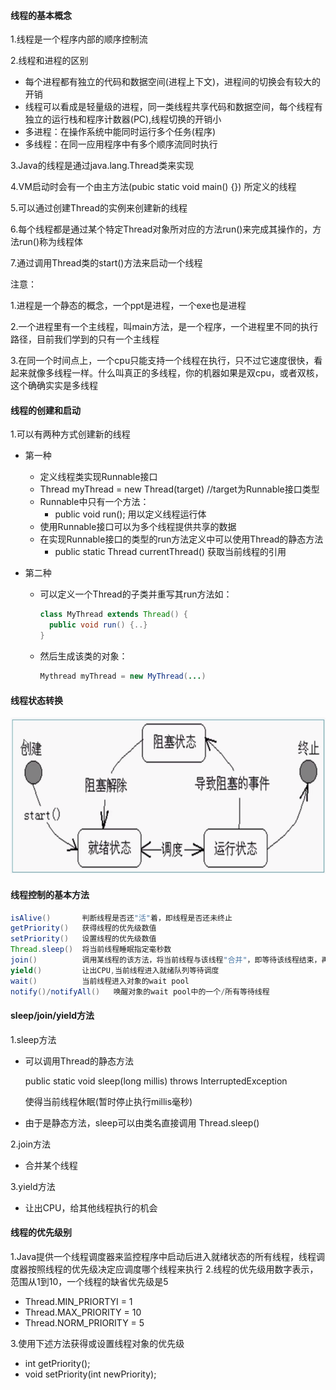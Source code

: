#### 线程的基本概念
1.线程是一个程序内部的顺序控制流

2.线程和进程的区别

+ 每个进程都有独立的代码和数据空间(进程上下文)，进程间的切换会有较大的开销
+ 线程可以看成是轻量级的进程，同一类线程共享代码和数据空间，每个线程有独立的运行栈和程序计数器(PC),线程切换的开销小
+ 多进程：在操作系统中能同时运行多个任务(程序)
+ 多线程：在同一应用程序中有多个顺序流同时执行

3.Java的线程是通过java.lang.Thread类来实现

4.VM启动时会有一个由主方法(pubic static void main() {}) 所定义的线程

5.可以通过创建Thread的实例来创建新的线程

6.每个线程都是通过某个特定Thread对象所对应的方法run()来完成其操作的，方法run()称为线程体

7.通过调用Thread类的start()方法来启动一个线程

注意：

1.进程是一个静态的概念，一个ppt是进程，一个exe也是进程

2.一个进程里有一个主线程，叫main方法，是一个程序，一个进程里不同的执行路径，目前我们学到的只有一个主线程

3.在同一个时间点上，一个cpu只能支持一个线程在执行，只不过它速度很快，看起来就像多线程一样。什么叫真正的多线程，你的机器如果是双cpu，或者双核，这个确确实实是多线程



#### 线程的创建和启动
1.可以有两种方式创建新的线程

+ 第一种
    + 定义线程类实现Runnable接口
    + Thread myThread = new Thread(target)   //target为Runnable接口类型
    + Runnable中只有一个方法：
        + public void run();  用以定义线程运行体
    + 使用Runnable接口可以为多个线程提供共享的数据
    + 在实现Runnable接口的类型的run方法定义中可以使用Thread的静态方法
        + public static Thread currentThread()   获取当前线程的引用
        
+ 第二种
    + 可以定义一个Thread的子类并重写其run方法如：
        ```java
        class MyThread extends Thread() {
          public void run() {..}
        }
        ```
    + 然后生成该类的对象：
        ```java
       Mythread myThread = new MyThread(...)
        ```

#### 线程状态转换

![](.线程_images/b33b0b3a.png)




#### 线程控制的基本方法
```java
isAlive()       判断线程是否还"活"着，即线程是否还未终止
getPriority()   获得线程的优先级数值
setPriority()   设置线程的优先级数值
Thread.sleep()  将当前线程睡眠指定毫秒数
join()          调用某线程的该方法，将当前线程与该线程"合并"，即等待该线程结束，再恢复当前线程的运行
yield()         让出CPU,当前线程进入就绪队列等待调度
wait()          当前线程进入对象的wait pool
notify()/notifyAll()   唤醒对象的wait pool中的一个/所有等待线程
```


#### sleep/join/yield方法
1.sleep方法
+ 可以调用Thread的静态方法

  public static void sleep(long millis) throws InterruptedException
  
  使得当前线程休眠(暂时停止执行millis毫秒)
  
+ 由于是静态方法，sleep可以由类名直接调用
  Thread.sleep() 
  
2.join方法
+ 合并某个线程

3.yield方法
+ 让出CPU，给其他线程执行的机会


#### 线程的优先级别
1.Java提供一个线程调度器来监控程序中启动后进入就绪状态的所有线程，线程调度器按照线程的优先级决定应调度哪个线程来执行
2.线程的优先级用数字表示，范围从1到10，一个线程的缺省优先级是5
+ Thread.MIN_PRIORTYI = 1
+ Thread.MAX_PRIORITY = 10
+ Thread.NORM_PRIORITY = 5

3.使用下述方法获得或设置线程对象的优先级
+ int getPriority();
+ void setPriority(int newPriority);





